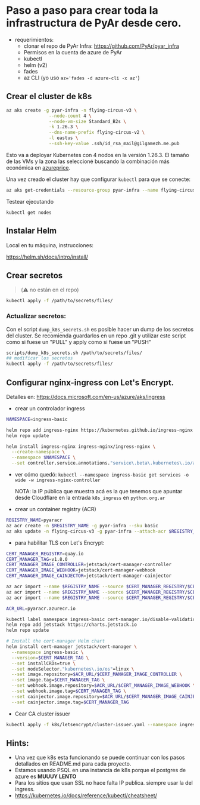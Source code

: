 # Paso a paso para crear toda la infrastructura de PyAr desde cero. 

- requerimientos: 
    - clonar el repo de PyAr Infra: https://github.com/PyAr/pyar_infra
    - Permisos en la cuenta de azure de PyAr
    - kubectl 
    - helm (v2)
    - fades
    - az CLI (yo uso `az='fades -d azure-cli -x az'`)

## Crear el cluster de k8s

```bash 
az aks create -g pyar-infra -n flying-circus-v3 \
                --node-count 4 \
                --node-vm-size Standard_B2s \
                -k 1.26.3 \
                --dns-name-prefix flying-circus-v2 \
                -l eastus \
                --ssh-key-value .ssh/id_rsa_mail@gilgamezh.me.pub 
```

Esto va a deployar Kubernetes con 4 nodos en la versión 1.26.3. 
El tamaño de las VMs y la zona las seleccioné buscando la combinación más económica en [azureprice](https://azureprice.net/).

Una vez creado el cluster hay que configurar `kubectl` para que se conecte: 

```bash 
az aks get-credentials --resource-group pyar-infra --name flying-circus-v3
```

Testear ejecutando 

```
kubectl get nodes 
```

## Instalar Helm 

Local en tu máquina, instrucciones:

   https://helm.sh/docs/intro/install/ 

## Crear secretos 

>  (:warning: no están en el repo)

```bash 
kubectl apply -f /path/to/secrets/files/
```

### Actualizar secretos: 


Con el script `dump_k8s_secrets.sh` es posible hacer un dump de los secretos del cluster. 
Se recomienda guardarlos en un repo .git y utilizar este script como si fuese un "PULL" y apply como 
si fuese un "PUSH"

```bash 
scripts/dump_k8s_secrets.sh /path/to/secrets/files/
## modificar los secretos 
kubectl apply -f /path/to/secrets/files/
```

## Configurar nginx-ingress con Let's Encrypt. 

Detalles en: https://docs.microsoft.com/en-us/azure/aks/ingress

- crear un controlador ingress

```bash
NAMESPACE=ingress-basic

helm repo add ingress-nginx https://kubernetes.github.io/ingress-nginx
helm repo update

helm install ingress-nginx ingress-nginx/ingress-nginx \
  --create-namespace \
  --namespace $NAMESPACE \
  --set controller.service.annotations."service\.beta\.kubernetes\.io/azure-load-balancer-health-probe-request-path"=/healthz
```

- ver cómo quedó: `kubectl --namespace ingress-basic get services -o wide -w ingress-nginx-controller`

    NOTA: la IP pública que muestra acá es la que tenemos que apuntar desde Cloudflare en la entrada `k8s_ingress` en `python.org.ar`

- crear un container registry (ACR)

```bash
REGISTRY_NAME=pyaracr
az acr create -n $REGISTRY_NAME -g pyar-infra --sku basic
az aks update -n flying-circus-v3 -g pyar-infra --attach-acr $REGISTRY_NAME
```

- para habilitar TLS con Let's Encrypt:

```bash
CERT_MANAGER_REGISTRY=quay.io
CERT_MANAGER_TAG=v1.8.0
CERT_MANAGER_IMAGE_CONTROLLER=jetstack/cert-manager-controller
CERT_MANAGER_IMAGE_WEBHOOK=jetstack/cert-manager-webhook
CERT_MANAGER_IMAGE_CAINJECTOR=jetstack/cert-manager-cainjector

az acr import --name $REGISTRY_NAME --source $CERT_MANAGER_REGISTRY/$CERT_MANAGER_IMAGE_CONTROLLER:$CERT_MANAGER_TAG --image $CERT_MANAGER_IMAGE_CONTROLLER:$CERT_MANAGER_TAG
az acr import --name $REGISTRY_NAME --source $CERT_MANAGER_REGISTRY/$CERT_MANAGER_IMAGE_WEBHOOK:$CERT_MANAGER_TAG --image $CERT_MANAGER_IMAGE_WEBHOOK:$CERT_MANAGER_TAG
az acr import --name $REGISTRY_NAME --source $CERT_MANAGER_REGISTRY/$CERT_MANAGER_IMAGE_CAINJECTOR:$CERT_MANAGER_TAG --image $CERT_MANAGER_IMAGE_CAINJECTOR:$CERT_MANAGER_TAG

ACR_URL=pyaracr.azurecr.io

kubectl label namespace ingress-basic cert-manager.io/disable-validation=true
helm repo add jetstack https://charts.jetstack.io
helm repo update

# Install the cert-manager Helm chart
helm install cert-manager jetstack/cert-manager \
  --namespace ingress-basic \
  --version=$CERT_MANAGER_TAG \
  --set installCRDs=true \
  --set nodeSelector."kubernetes\.io/os"=linux \
  --set image.repository=$ACR_URL/$CERT_MANAGER_IMAGE_CONTROLLER \
  --set image.tag=$CERT_MANAGER_TAG \
  --set webhook.image.repository=$ACR_URL/$CERT_MANAGER_IMAGE_WEBHOOK \
  --set webhook.image.tag=$CERT_MANAGER_TAG \
  --set cainjector.image.repository=$ACR_URL/$CERT_MANAGER_IMAGE_CAINJECTOR \
  --set cainjector.image.tag=$CERT_MANAGER_TAG
```

- Cear CA cluster issuer 

```bash 
kubectl apply -f k8s/letsencrypt/cluster-issuer.yaml --namespace ingress-basic
```

## Hints:

- Una vez que k8s esta funcionando se puede continuar con los pasos detallados en README.md para cada proyecto. 
- Estamos usando PSQL en una instancia de k8s porque el postgres de azure es **MUUUY LENTO** 
- Para los sitios que usan SSL no hace falta IP publica. siempre usar la del ingress. 
- https://kubernetes.io/docs/reference/kubectl/cheatsheet/ 
